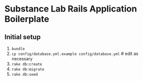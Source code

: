 # Substance Lab Rails Application Boilerplate

## Initial setup

1. `bundle`
2. `cp config/database.yml.example config/database.yml` # edit as necessary
3. `rake db:create`
4. `rake db:migrate`
5. `rake db:seed`
